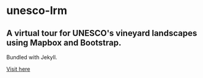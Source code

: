 # unesco-lrm

## A virtual tour for UNESCO's vineyard landscapes using Mapbox and Bootstrap.

Bundled with Jekyll.

[Visit here](https://unesco-lrm.ithacaweb.org)
